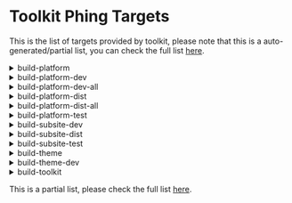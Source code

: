 # Toolkit Phing Targets
This is the list of targets provided by toolkit, please note that this is a auto-generated/partial list, you can check the full list [here](targets-list.md).



<details><p><summary>build-platform</summary></p>

Build NextEuropa Platform code without version control.

##### Example:
`toolkit\phing build-platform`

</details>

<details><p><summary>build-platform-dev</summary></p>

Build a local development version with a single platform profile.

##### Example:
`toolkit\phing build-platform-dev`

##### Dependencies: 
* platform-drupal-make
* platform-profiles-link
* platform-profiles-make
* platform-resources-link
* platform-type-dev
* project-modules-devel-make
* project-platform-composer-no-dev
* project-platform-set-htaccess
* project-subsite-files-setup

</details>

<details><p><summary>build-platform-dev-all</summary></p>

Build a local development version with all platform profiles.

##### Example:
`toolkit\phing build-platform-dev-all`

##### Dependencies: 
* platform-drupal-make
* platform-profiles-copy
* platform-profiles-make
* platform-resources-copy
* platform-type-dev
* project-platform-composer-no-dev

</details>

<details><p><summary>build-platform-dist</summary></p>

Build a single platform profile intended as a release package.

##### Example:
`toolkit\phing build-platform-dist`

##### Dependencies: 
* platform-drupal-make
* platform-profile-copy
* platform-profile-make
* platform-resources-copy
* platform-type-dist
* project-platform-composer-no-dev

</details>

<details><p><summary>build-platform-dist-all</summary></p>

Build all platform profiles intended as a release package.

##### Example:
`toolkit\phing build-platform-dist-all`

##### Dependencies: 
* platform-drupal-make
* platform-profiles-copy
* platform-profiles-make
* platform-resources-copy
* platform-type-dist
* project-platform-composer-no-dev

</details>

<details><p><summary>build-platform-test</summary></p>

Build a platform test package to test this release.

##### Example:
`toolkit\phing build-platform-test`

</details>

<details><p><summary>build-subsite-dev</summary></p>

Build a local development version of the site.

##### Example:
`toolkit\phing build-subsite-dev`

##### Dependencies: 
* project-modules-devel-make
* project-subsite-backup
* project-subsite-composer-dev
* project-subsite-restore
* subsite-delete-dev
* subsite-make
* subsite-resources-link
* subsite-type-dev

</details>

<details><p><summary>build-subsite-dist</summary></p>

Build a site intended as a release package.

##### Example:
`toolkit\phing build-subsite-dist`

##### Dependencies: 
* package-version-set
* project-subsite-composer-no-dev
* subsite-delete
* subsite-delete-dist
* subsite-make
* subsite-resources-copy
* subsite-resources-link
* subsite-type-dist
* subsite-type-tmp

</details>

<details><p><summary>build-subsite-test</summary></p>

Build a subsite test package to test this release.

##### Example:
`toolkit\phing build-subsite-test`

</details>

<details><p><summary>build-theme</summary></p>

Build EC Europa theme without version control.

##### Example:
`toolkit\phing build-theme`

##### Dependencies: 
* theme-europa-create-symlinks
* theme-europa-download-extract

</details>

<details><p><summary>build-theme-dev</summary></p>

Build EC Europa theme with version control.

##### Example:
`toolkit\phing build-theme-dev`

##### Dependencies: 
* theme-europa-build
* theme-europa-repo-clone

</details>

<details><p><summary>build-toolkit</summary></p>

Initializes toolkit and project directories.

##### Example:
`toolkit\phing build-toolkit`

##### Dependencies: 
* toolkit-binary-link
* toolkit-structure-generate

</details>

This is a partial list, please check the full list [here](targets-list.md).